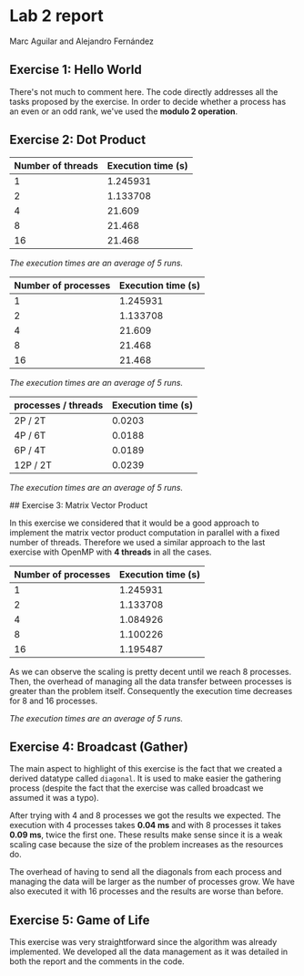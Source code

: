 # Lab 2 report

Marc Aguilar and Alejandro Fernández

## Exercise 1: Hello World

There's not much to comment here. The code directly addresses all the tasks proposed by the exercise. In order to decide whether a process has an even or an odd rank, we've used the **modulo 2 operation**.

## Exercise 2: Dot Product

| Number of threads   | Execution time (s) |
| ------------------- | ------------------ |
| 1                   | 1.245931           |
| 2                   | 1.133708           |
| 4                   | 21.609             |
| 8                   | 21.468             |
| 16                  | 21.468             |

*The execution times are an average of 5 runs.*

| Number of processes | Execution time (s) |
| ------------------- | ------------------ |
| 1                   | 1.245931           |
| 2                   | 1.133708           |
| 4                   | 21.609             |
| 8                   | 21.468             |
| 16                  | 21.468             |

*The execution times are an average of 5 runs.*

| processes / threads | Execution time (s) |
| ------------------- | ------------------ |
| 2P / 2T             | 0.0203             |
| 4P / 6T             | 0.0188             |
| 6P / 4T             | 0.0189             |
| 12P / 2T            | 0.0239             |

*The execution times are an average of 5 runs.*

## Exercise 3: Matrix Vector Product

In this exercise we considered that it would be a good approach to implement the matrix vector product computation in parallel with a fixed number of threads. Therefore we used a similar approach to the last exercise with OpenMP with **4 threads** in all the cases.

| Number of processes | Execution time (s) |
| ------------------- | ------------------ |
| 1                   | 1.245931           |
| 2                   | 1.133708           |
| 4                   | 1.084926           |
| 8                   | 1.100226           |
| 16                  | 1.195487           |

As we can observe the scaling is pretty decent until we reach 8 processes. Then, the overhead of managing all the data transfer between processes is greater than the problem itself. Consequently the execution time decreases for 8 and 16 processes.

*The execution times are an average of 5 runs.*

## Exercise 4: Broadcast (Gather)

The main aspect to highlight of this exercise is the fact that we created a derived datatype called `diagonal`. It is used to make easier the gathering process (despite the fact that the exercise was called broadcast we assumed it was a typo). 

After trying with 4 and 8 processes we got the results we expected. The execution with 4 processes takes **0.04 ms** and with 8 processes it takes **0.09 ms**, twice the first one. These results make sense since it is a weak scaling case because the size of the problem increases as the resources do. 

The overhead of having to send all the diagonals from each process and managing the data will be larger as the number of processes grow. We have also executed it with 16 processes and the results are worse than before.

## Exercise 5: Game of Life

This exercise was very straightforward since the algorithm was already implemented. We developed all the data management as it was detailed in both the report and the comments in the code. 

